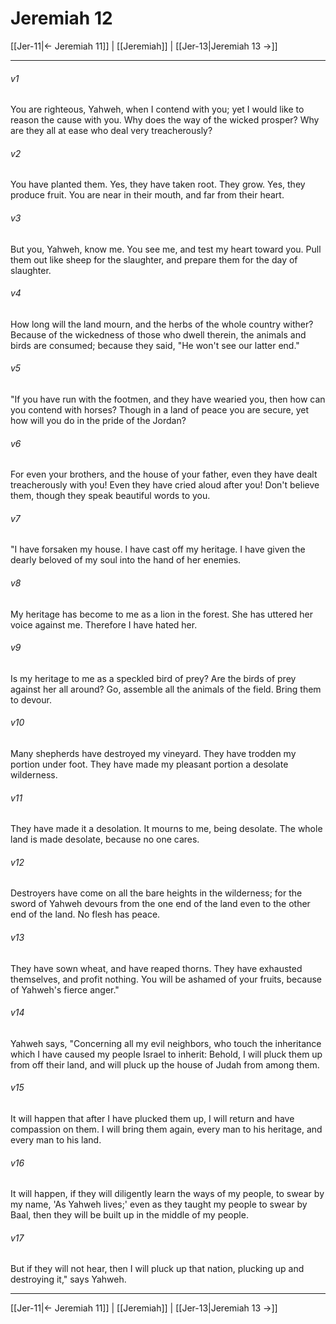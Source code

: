 # Jeremiah 12

[[Jer-11|← Jeremiah 11]] | [[Jeremiah]] | [[Jer-13|Jeremiah 13 →]]
***



###### v1 
You are righteous, Yahweh, when I contend with you; yet I would like to reason the cause with you. Why does the way of the wicked prosper? Why are they all at ease who deal very treacherously? 

###### v2 
You have planted them. Yes, they have taken root. They grow. Yes, they produce fruit. You are near in their mouth, and far from their heart. 

###### v3 
But you, Yahweh, know me. You see me, and test my heart toward you. Pull them out like sheep for the slaughter, and prepare them for the day of slaughter. 

###### v4 
How long will the land mourn, and the herbs of the whole country wither? Because of the wickedness of those who dwell therein, the animals and birds are consumed; because they said, "He won't see our latter end." 

###### v5 
"If you have run with the footmen, and they have wearied you, then how can you contend with horses? Though in a land of peace you are secure, yet how will you do in the pride of the Jordan? 

###### v6 
For even your brothers, and the house of your father, even they have dealt treacherously with you! Even they have cried aloud after you! Don't believe them, though they speak beautiful words to you. 

###### v7 
"I have forsaken my house. I have cast off my heritage. I have given the dearly beloved of my soul into the hand of her enemies. 

###### v8 
My heritage has become to me as a lion in the forest. She has uttered her voice against me. Therefore I have hated her. 

###### v9 
Is my heritage to me as a speckled bird of prey? Are the birds of prey against her all around? Go, assemble all the animals of the field. Bring them to devour. 

###### v10 
Many shepherds have destroyed my vineyard. They have trodden my portion under foot. They have made my pleasant portion a desolate wilderness. 

###### v11 
They have made it a desolation. It mourns to me, being desolate. The whole land is made desolate, because no one cares. 

###### v12 
Destroyers have come on all the bare heights in the wilderness; for the sword of Yahweh devours from the one end of the land even to the other end of the land. No flesh has peace. 

###### v13 
They have sown wheat, and have reaped thorns. They have exhausted themselves, and profit nothing. You will be ashamed of your fruits, because of Yahweh's fierce anger." 

###### v14 
Yahweh says, "Concerning all my evil neighbors, who touch the inheritance which I have caused my people Israel to inherit: Behold, I will pluck them up from off their land, and will pluck up the house of Judah from among them. 

###### v15 
It will happen that after I have plucked them up, I will return and have compassion on them. I will bring them again, every man to his heritage, and every man to his land. 

###### v16 
It will happen, if they will diligently learn the ways of my people, to swear by my name, 'As Yahweh lives;' even as they taught my people to swear by Baal, then they will be built up in the middle of my people. 

###### v17 
But if they will not hear, then I will pluck up that nation, plucking up and destroying it," says Yahweh.

***
[[Jer-11|← Jeremiah 11]] | [[Jeremiah]] | [[Jer-13|Jeremiah 13 →]]
